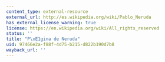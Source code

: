 ```yaml
---
content_type: external-resource
external_url: http://es.wikipedia.org/wiki/Pablo_Neruda
has_external_license_warning: true
license: https://en.wikipedia.org/wiki/All_rights_reserved
status: ''
title: "P\xE1gina de Neruda"
uid: 97466e2a-f88f-4d75-b215-d822b190d7b8
wayback_url: ''
---
```

